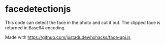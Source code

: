 # facedetectionjs

This code can detect the face in the photo and cut it out. The clipped face is returned in Base64 encoding.

Made with https://github.com/justadudewhohacks/face-api.js
